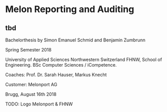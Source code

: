 # Melon Reporting and Auditing

## tbd

Bachelorthesis by Simon Emanuel Schmid and Benjamin Zumbrunn

Spring Semester 2018

University of Applied Sciences Northwestern Switzerland FHNW, School of Engineering.
BSc Computer Sciences / iCompetence.

Coaches: Prof. Dr. Sarah Hauser, Markus Knecht

Customer: Melonport AG

Brugg, August 16th 2018

TODO: Logo Melonport & FHNW
